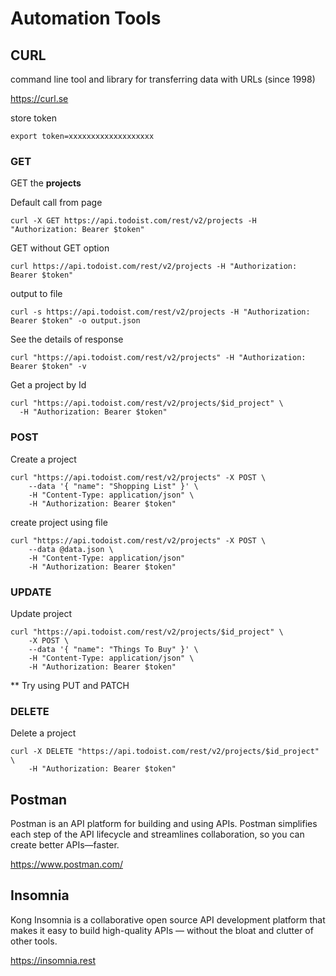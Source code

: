 # Automation Tools

## CURL

command line tool and library for transferring data with URLs
(since 1998)

https://curl.se

store token
```commandline
export token=xxxxxxxxxxxxxxxxxxx
```

### GET

GET the **projects** 

Default call from page
```commandline
curl -X GET https://api.todoist.com/rest/v2/projects -H "Authorization: Bearer $token"
```

GET without GET option
```commandline
curl https://api.todoist.com/rest/v2/projects -H "Authorization: Bearer $token"
```

output to file
```commandline
curl -s https://api.todoist.com/rest/v2/projects -H "Authorization: Bearer $token" -o output.json
```

See the details of response
```commandline
curl "https://api.todoist.com/rest/v2/projects" -H "Authorization: Bearer $token" -v
```
Get a project by Id

```commandline
curl "https://api.todoist.com/rest/v2/projects/$id_project" \
  -H "Authorization: Bearer $token"
```

### POST
Create a project
```commandline
curl "https://api.todoist.com/rest/v2/projects" -X POST \
    --data '{ "name": "Shopping List" }' \
    -H "Content-Type: application/json" \    
    -H "Authorization: Bearer $token"
```
create project using file
```commandline
curl "https://api.todoist.com/rest/v2/projects" -X POST \
    --data @data.json \ 
    -H "Content-Type: application/json"  
    -H "Authorization: Bearer $token"
```
### UPDATE
Update project 
```commandline
curl "https://api.todoist.com/rest/v2/projects/$id_project" \
    -X POST \
    --data '{ "name": "Things To Buy" }' \
    -H "Content-Type: application/json" \    
    -H "Authorization: Bearer $token"
```
** Try using PUT and PATCH

### DELETE
Delete a project

```commandline
curl -X DELETE "https://api.todoist.com/rest/v2/projects/$id_project" \
    -H "Authorization: Bearer $token"
```

## Postman

Postman is an API platform for building and using APIs. Postman simplifies each step of the API lifecycle and streamlines collaboration,
so you can create better APIs—faster.

https://www.postman.com/

## Insomnia

Kong Insomnia is a collaborative open source API development platform that makes it easy to build high-quality APIs — without the bloat and clutter of other tools.

https://insomnia.rest


